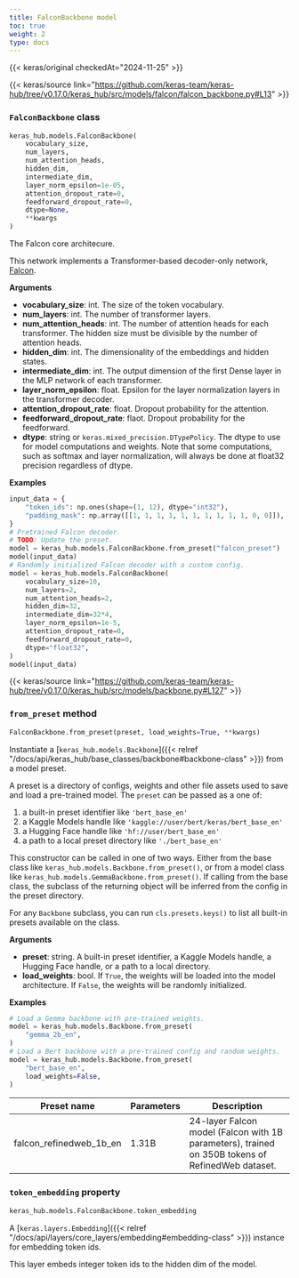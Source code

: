 ```yaml
---
title: FalconBackbone model
toc: true
weight: 2
type: docs
---
```


{{< keras/original checkedAt="2024-11-25" >}}

{{< keras/source link="https://github.com/keras-team/keras-hub/tree/v0.17.0/keras_hub/src/models/falcon/falcon_backbone.py#L13" >}}

### `FalconBackbone` class

```python
keras_hub.models.FalconBackbone(
    vocabulary_size,
    num_layers,
    num_attention_heads,
    hidden_dim,
    intermediate_dim,
    layer_norm_epsilon=1e-05,
    attention_dropout_rate=0,
    feedforward_dropout_rate=0,
    dtype=None,
    **kwargs
)
```

The Falcon core architecure.

This network implements a Transformer-based decoder-only network,
[Falcon](https://arxiv.org/abs/2306.01116).

**Arguments**

- **vocabulary_size**: int. The size of the token vocabulary.
- **num_layers**: int. The number of transformer layers.
- **num_attention_heads**: int. The number of attention heads for each transformer.
  The hidden size must be divisible by the number of attention heads.
- **hidden_dim**: int. The dimensionality of the embeddings and hidden states.
- **intermediate_dim**: int. The output dimension of the first Dense layer in
  the MLP network of each transformer.
- **layer_norm_epsilon**: float. Epsilon for the layer normalization layers in
  the transformer decoder.
- **attention_dropout_rate**: float. Dropout probability for the attention.
- **feedforward_dropout_rate**: flaot. Dropout probability for the feedforward.
- **dtype**: string or `keras.mixed_precision.DTypePolicy`. The dtype to use
  for model computations and weights. Note that some computations,
  such as softmax and layer normalization, will always be done at
  float32 precision regardless of dtype.

**Examples**

```python
input_data = {
    "token_ids": np.ones(shape=(1, 12), dtype="int32"),
    "padding_mask": np.array([[1, 1, 1, 1, 1, 1, 1, 1, 1, 1, 0, 0]]),
}
# Pretrained Falcon decoder.
# TODO: Update the preset.
model = keras_hub.models.FalconBackbone.from_preset("falcon_preset")
model(input_data)
# Randomly initialized Falcon decoder with a custom config.
model = keras_hub.models.FalconBackbone(
    vocabulary_size=10,
    num_layers=2,
    num_attention_heads=2,
    hidden_dim=32,
    intermediate_dim=32*4,
    layer_norm_epsilon=1e-5,
    attention_dropout_rate=0,
    feedforward_dropout_rate=0,
    dtype="float32",
)
model(input_data)
```

{{< keras/source link="https://github.com/keras-team/keras-hub/tree/v0.17.0/keras_hub/src/models/backbone.py#L127" >}}

### `from_preset` method

```python
FalconBackbone.from_preset(preset, load_weights=True, **kwargs)
```

Instantiate a [`keras_hub.models.Backbone`]({{< relref "/docs/api/keras_hub/base_classes/backbone#backbone-class" >}}) from a model preset.

A preset is a directory of configs, weights and other file assets used
to save and load a pre-trained model. The `preset` can be passed as a
one of:

1. a built-in preset identifier like `'bert_base_en'`
2. a Kaggle Models handle like `'kaggle://user/bert/keras/bert_base_en'`
3. a Hugging Face handle like `'hf://user/bert_base_en'`
4. a path to a local preset directory like `'./bert_base_en'`

This constructor can be called in one of two ways. Either from the base
class like `keras_hub.models.Backbone.from_preset()`, or from
a model class like `keras_hub.models.GemmaBackbone.from_preset()`.
If calling from the base class, the subclass of the returning object
will be inferred from the config in the preset directory.

For any `Backbone` subclass, you can run `cls.presets.keys()` to list
all built-in presets available on the class.

**Arguments**

- **preset**: string. A built-in preset identifier, a Kaggle Models
  handle, a Hugging Face handle, or a path to a local directory.
- **load_weights**: bool. If `True`, the weights will be loaded into the
  model architecture. If `False`, the weights will be randomly
  initialized.

**Examples**

```python
# Load a Gemma backbone with pre-trained weights.
model = keras_hub.models.Backbone.from_preset(
    "gemma_2b_en",
)
# Load a Bert backbone with a pre-trained config and random weights.
model = keras_hub.models.Backbone.from_preset(
    "bert_base_en",
    load_weights=False,
)
```

| Preset name             | Parameters | Description                                                                                      |
| ----------------------- | ---------- | ------------------------------------------------------------------------------------------------ |
| falcon_refinedweb_1b_en | 1.31B      | 24-layer Falcon model (Falcon with 1B parameters), trained on 350B tokens of RefinedWeb dataset. |

### `token_embedding` property

```python
keras_hub.models.FalconBackbone.token_embedding
```

A [`keras.layers.Embedding`]({{< relref "/docs/api/layers/core_layers/embedding#embedding-class" >}}) instance for embedding token ids.

This layer embeds integer token ids to the hidden dim of the model.

